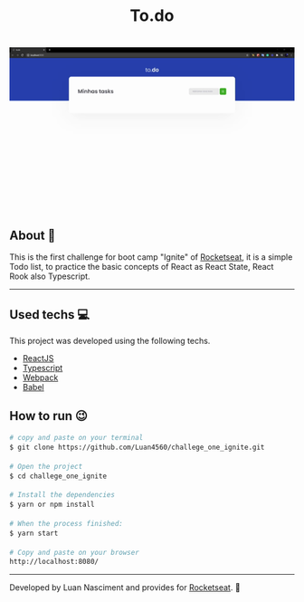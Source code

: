 <h1 align="center">To.do</h1>
  
<h1 align="center">
  <img  src="./assets/GIF.gif" alt="" srcset="">
</h1>

## About 🚀

This is the first challenge for boot camp "Ignite" of [Rocketseat](https://rocketseat.com.br/), it is a simple Todo list, to practice the basic concepts of React as React State, React Rook also Typescript.

---

## Used techs 💻

This project was developed using the following techs.

- [ReactJS](https://reactjs.org/)
- [Typescript](https://www.typescriptlang.org/)
- [Webpack](https://webpack.js.org/)
- [Babel](https://babeljs.io/)

## How to run 😉

```bash
# copy and paste on your terminal
$ git clone https://github.com/Luan4560/challege_one_ignite.git

# Open the project 
$ cd challege_one_ignite

# Install the dependencies 
$ yarn or npm install

# When the process finished:
$ yarn start

# Copy and paste on your browser
http://localhost:8080/
```
---

Developed by Luan Nasciment and provides for [Rocketseat](https://rocketseat.com.br/). 🤘